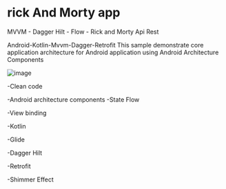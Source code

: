 # rick And Morty app
MVVM - Dagger Hilt - Flow - Rick and Morty Api Rest

Android-Kotlin-Mvvm-Dagger-Retrofit
This sample demonstrate core application architecture for Android application using Android Architecture Components

![image](https://user-images.githubusercontent.com/46654557/223406972-e3f990ca-accc-42d5-bcbe-1f3379859923.png)


-Clean code

-Android architecture components -State Flow

-View binding

-Kotlin

-Glide

-Dagger Hilt

-Retrofit

-Shimmer Effect 

